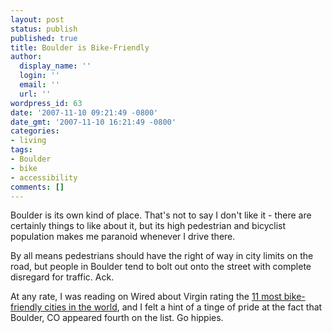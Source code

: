 ```yaml
---
layout: post
status: publish
published: true
title: Boulder is Bike-Friendly
author:
  display_name: ''
  login: ''
  email: ''
  url: ''
wordpress_id: 63
date: '2007-11-10 09:21:49 -0800'
date_gmt: '2007-11-10 16:21:49 -0800'
categories:
- living
tags:
- Boulder
- bike
- accessibility
comments: []
---
```

Boulder is its own kind of place.  That's not to say I don't like it - there are certainly things to like about it, but its high pedestrian and bicyclist population makes me paranoid whenever I drive there.

By all means pedestrians should have the right of way in city limits on the road, but people in Boulder tend to bolt out onto the street with complete disregard for traffic.  Ack.

At any rate, I was reading on Wired about Virgin rating the [11 most bike-friendly cities in the world](http://blog.wired.com/cars/2007/11/where-are-the-m.html), and I felt a hint of a tinge of pride at the fact that Boulder, CO appeared fourth on the list.  Go hippies.
